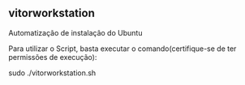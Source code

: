 ## vitorworkstation

Automatização de instalação do Ubuntu

Para utilizar o Script, basta executar o comando(certifique-se de ter permissões de execução):

sudo ./vitorworkstation.sh